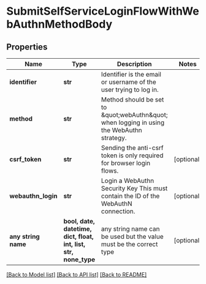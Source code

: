 # SubmitSelfServiceLoginFlowWithWebAuthnMethodBody


## Properties
Name | Type | Description | Notes
------------ | ------------- | ------------- | -------------
**identifier** | **str** | Identifier is the email or username of the user trying to log in. | 
**method** | **str** | Method should be set to \&quot;webAuthn\&quot; when logging in using the WebAuthn strategy. | 
**csrf_token** | **str** | Sending the anti-csrf token is only required for browser login flows. | [optional] 
**webauthn_login** | **str** | Login a WebAuthn Security Key  This must contain the ID of the WebAuthN connection. | [optional] 
**any string name** | **bool, date, datetime, dict, float, int, list, str, none_type** | any string name can be used but the value must be the correct type | [optional]

[[Back to Model list]](../README.md#documentation-for-models) [[Back to API list]](../README.md#documentation-for-api-endpoints) [[Back to README]](../README.md)


